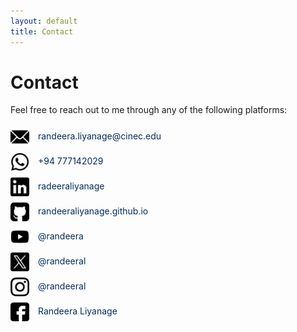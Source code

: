 ```yaml
---
layout: default
title: Contact
---
```


# Contact

Feel free to reach out to me through any of the following platforms:

<div style="display: flex; flex-direction: column; gap: 10px; margin-top: 20px;">
    <a href="mailto:randeera.liyanage@cinec.edu" style="text-decoration: none; color: #032c5c;">
        <img src="assets/img/email.png" alt="Email" style="width: 30px; vertical-align: middle; margin-right: 10px;">
        randeera.liyanage@cinec.edu
    </a>
    <a href="https://wa.me/94777142029" target="_blank" style="text-decoration: none; color: #032c5c;">
        <img src="assets/img/whatsapp.png" alt="WhatsApp" style="width: 30px; vertical-align: middle; margin-right: 10px;">
        +94 777142029
    </a>
    <a href="http://www.linkedin.com/in/randeeraliyanage" target="_blank" style="text-decoration: none; color: #032c5c;">
        <img src="assets/img/linkedin.png" alt="LinkedIn" style="width: 30px; vertical-align: middle; margin-right: 10px;">
        radeeraliyanage
    </a>
    <a href="https://randeeraliyanage.github.io" target="_blank" style="text-decoration: none; color: #032c5c;">
        <img src="assets/img/github.png" alt="GitHub" style="width: 30px; vertical-align: middle; margin-right: 10px;">
        randeeraliyanage.github.io
    </a>
    <a href="https://www.youtube.com/@randeera" target="_blank" style="text-decoration: none; color: #032c5c;">
        <img src="assets/img/youtube.png" alt="YouTube" style="width: 30px; vertical-align: middle; margin-right: 10px;">
        @randeera
    </a>
    <a href="https://twitter.com/your-twitter-handle" target="_blank" style="text-decoration: none; color: #032c5c;">
        <img src="assets/img/twitter.png" alt="Twitter" style="width: 30px; vertical-align: middle; margin-right: 10px;">
        @randeeral
    </a>
    <a href="https://www.instagram.com/randeeral" target="_blank" style="text-decoration: none; color: #032c5c;">
        <img src="assets/img/instagram.png" alt="Instagram" style="width: 30px; vertical-align: middle; margin-right: 10px;">
        @randeeral
    </a>
    <a href="https://www.facebook.com/share/18KarSu3da/" target="_blank" style="text-decoration: none; color: #032c5c;">
        <img src="assets/img/facebook.png" alt="Facebook" style="width: 30px; vertical-align: middle; margin-right: 10px;">
        Randeera Liyanage
    </a>
</div>
